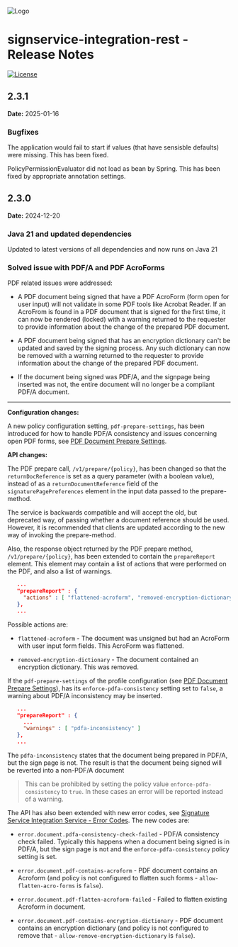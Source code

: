 ![Logo](https://idsec-solutions.github.io/signservice-integration-api/img/idsec.png)

# signservice-integration-rest - Release Notes

[![License](https://img.shields.io/badge/License-Apache%202.0-blue.svg)](https://opensource.org/licenses/Apache-2.0) 

## 2.3.1

**Date:** 2025-01-16

### Bugfixes

The application would fail to start if values (that have sensisble defaults) were missing. This has been fixed.

PolicyPermissionEvaluator did not load as bean by Spring. This has been fixed by appropriate annotation settings.

## 2.3.0

**Date:** 2024-12-20

### Java 21 and updated dependencies

Updated to latest versions of all dependencies and now runs on Java 21

### Solved issue with PDF/A and PDF AcroForms

PDF related issues were addressed:

- A PDF document being signed that have a PDF AcroForm (form open for user input) will not validate in some PDF tools like Acrobat Reader. If an AcroFrom is found in a PDF document that is signed for the first time, it can now be rendered (locked) with a warning returned to the requester to provide information about the change of the prepared PDF document.

- A PDF document being signed that has an encryption dictionary can't be updated and saved by the signing process. Any such dictionary can now be removed with a warning returned to the requester to provide information about the change of the prepared PDF document.

- If the document being signed was PDF/A, and the signpage being inserted was not, the entire document will no longer be a compliant PDF/A document.

---

**Configuration changes:**

A new policy configuration setting, `pdf-prepare-settings`, has been introduced for how to handle PDF/A consistency and issues concerning open PDF forms, see [PDF Document Prepare Settings](#configuration.html#pdf-document-prepare-settings).

**API changes:**

The PDF prepare call, `/v1/prepare/{policy}`, has been changed so that the `returnDocReference` is set as a query parameter (with a boolean value), instead of as a `returnDocumentReference` field of the `signaturePagePreferences` element in the input data passed to the prepare-method.

The service is backwards compatible and will accept the old, but deprecated way, of passing whether a document reference should be used. However, it is recommended that clients are updated according to the new way of invoking the prepare-method.

Also, the response object returned by the PDF prepare method, `/v1/prepare/{policy}`, has been extended to contain the `prepareReport` element. This element may contain a list of actions that were performed on the PDF, and also a list of warnings.

```json
   ...
   "prepareReport" : {
     "actions" : [ "flattened-acroform", "removed-encryption-dictionary" ]
   },
   ...
```

Possible actions are:

- `flattened-acroform` - The document was unsigned but had an AcroForm with user input form fields. This AcroForm was flattened.

- `removed-encryption-dictionary` - The document contained an encryption dictionary. This was removed.

If the `pdf-prepare-settings` of the profile configuration (see [PDF Document Prepare Settings](#configuration.html#pdf-document-prepare-settings)), has its `enforce-pdfa-consistency` setting set to `false`, a warning about PDF/A inconsistency may be inserted. 

```json
   ...
   "prepareReport" : {
     ...
     "warnings" : [ "pdfa-inconsistency" ]
   },
   ...
```
The `pdfa-inconsistency` states that the document being prepared in PDF/A, but the sign page is not. The result is that the document being signed will be reverted into a non-PDF/A document

> This can be prohibited by setting the policy value `enforce-pdfa-consistency` to `true`. In these cases an error will be reported instead of a warning.

The API has also been extended with new error codes, see [Signature Service Integration Service - Error Codes](https://idsec-solutions.github.io/signservice-integration-api/errors.html). The new codes are:

- `error.document.pdfa-consistency-check-failed` - PDF/A consistency check failed. Typically this happens when a document being signed is in PDF/A, but the sign page is not and the `enforce-pdfa-consistency` policy setting is set.

- `error.document.pdf-contains-acroform` - PDF document contains an Acroform (and policy is not configured to flatten such forms - `allow-flatten-acro-forms` is `false`).

- `error.document.pdf-flatten-acroform-failed` - Failed to flatten existing Acroform in document.

- `error.document.pdf-contains-encryption-dictionary` - PDF document contains an encryption dictionary (and policy is not configured to remove that - `allow-remove-encryption-dictionary` is `false`).
